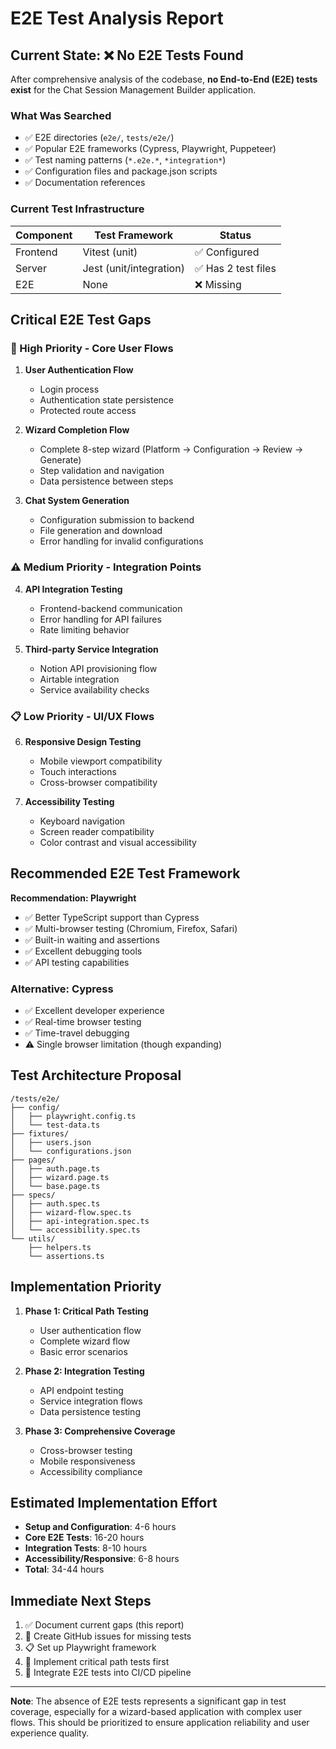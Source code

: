 # E2E Test Analysis Report

## Current State: ❌ No E2E Tests Found

After comprehensive analysis of the codebase, **no End-to-End (E2E) tests exist** for the Chat Session Management Builder application.

### What Was Searched
- ✅ E2E directories (`e2e/`, `tests/e2e/`)
- ✅ Popular E2E frameworks (Cypress, Playwright, Puppeteer)
- ✅ Test naming patterns (`*.e2e.*`, `*integration*`)
- ✅ Configuration files and package.json scripts
- ✅ Documentation references

### Current Test Infrastructure
| Component | Test Framework | Status |
|-----------|---------------|---------|
| Frontend | Vitest (unit) | ✅ Configured |
| Server | Jest (unit/integration) | ✅ Has 2 test files |
| E2E | None | ❌ Missing |

## Critical E2E Test Gaps

### 🚨 High Priority - Core User Flows
1. **User Authentication Flow**
   - Login process
   - Authentication state persistence
   - Protected route access

2. **Wizard Completion Flow**
   - Complete 8-step wizard (Platform → Configuration → Review → Generate)
   - Step validation and navigation
   - Data persistence between steps

3. **Chat System Generation**
   - Configuration submission to backend
   - File generation and download
   - Error handling for invalid configurations

### ⚠️ Medium Priority - Integration Points
4. **API Integration Testing**
   - Frontend-backend communication
   - Error handling for API failures
   - Rate limiting behavior

5. **Third-party Service Integration**
   - Notion API provisioning flow
   - Airtable integration
   - Service availability checks

### 📋 Low Priority - UI/UX Flows
6. **Responsive Design Testing**
   - Mobile viewport compatibility
   - Touch interactions
   - Cross-browser compatibility

7. **Accessibility Testing**
   - Keyboard navigation
   - Screen reader compatibility
   - Color contrast and visual accessibility

## Recommended E2E Test Framework

**Recommendation: Playwright** 
- ✅ Better TypeScript support than Cypress
- ✅ Multi-browser testing (Chromium, Firefox, Safari)
- ✅ Built-in waiting and assertions
- ✅ Excellent debugging tools
- ✅ API testing capabilities

### Alternative: Cypress
- ✅ Excellent developer experience
- ✅ Real-time browser testing
- ✅ Time-travel debugging
- ⚠️ Single browser limitation (though expanding)

## Test Architecture Proposal

```
/tests/e2e/
├── config/
│   ├── playwright.config.ts
│   └── test-data.ts
├── fixtures/
│   ├── users.json
│   └── configurations.json
├── pages/
│   ├── auth.page.ts
│   ├── wizard.page.ts
│   └── base.page.ts
├── specs/
│   ├── auth.spec.ts
│   ├── wizard-flow.spec.ts
│   ├── api-integration.spec.ts
│   └── accessibility.spec.ts
└── utils/
    ├── helpers.ts
    └── assertions.ts
```

## Implementation Priority

1. **Phase 1: Critical Path Testing**
   - User authentication flow
   - Complete wizard flow
   - Basic error scenarios

2. **Phase 2: Integration Testing**
   - API endpoint testing
   - Service integration flows
   - Data persistence testing

3. **Phase 3: Comprehensive Coverage**
   - Cross-browser testing
   - Mobile responsiveness
   - Accessibility compliance

## Estimated Implementation Effort

- **Setup and Configuration**: 4-6 hours
- **Core E2E Tests**: 16-20 hours
- **Integration Tests**: 8-10 hours
- **Accessibility/Responsive**: 6-8 hours
- **Total**: 34-44 hours

## Immediate Next Steps

1. ✅ Document current gaps (this report)
2. 🔄 Create GitHub issues for missing tests
3. 📋 Set up Playwright framework
4. 🧪 Implement critical path tests first
5. 🔄 Integrate E2E tests into CI/CD pipeline

---

**Note**: The absence of E2E tests represents a significant gap in test coverage, especially for a wizard-based application with complex user flows. This should be prioritized to ensure application reliability and user experience quality.